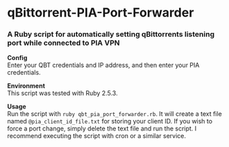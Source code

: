 # qBittorrent-PIA-Port-Forwarder

### A Ruby script for automatically setting qBittorrents listening port while connected to PIA VPN

**Config**\
Enter your QBT credentials and IP address, and then enter your PIA credentials.

**Environment**\
This script was tested with Ruby 2.5.3.

**Usage**\
Run the script with `ruby qbt_pia_port_forwarder.rb`. It will create a text file named `@pia_client_id_file.txt` for storing your client ID. If you wish to force a port change, simply delete the text file and run the script. I recommend executing the script with cron or a similar service.
